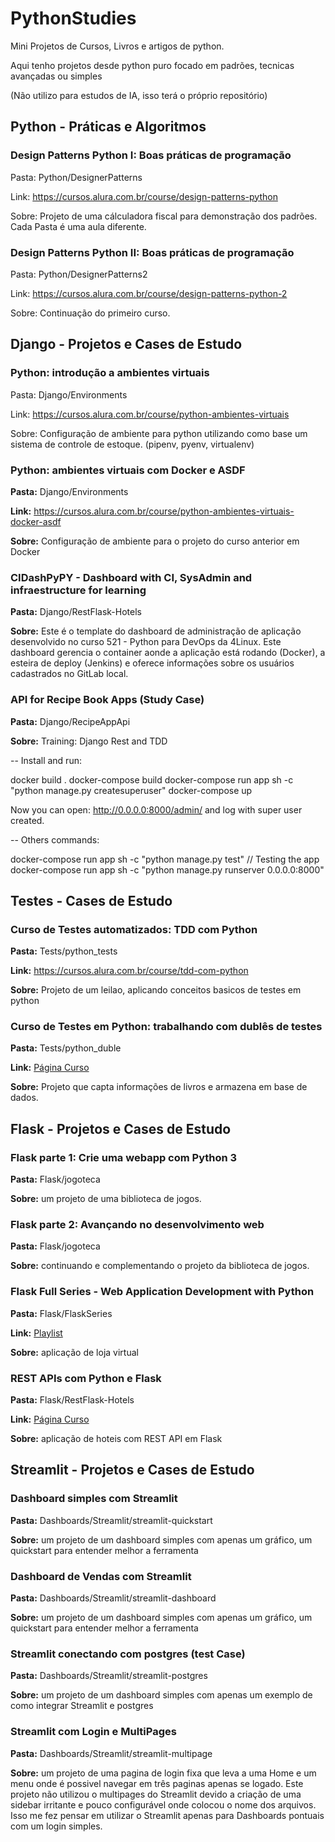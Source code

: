 # PythonStudies

Mini Projetos de Cursos, Livros e artigos de python.

Aqui tenho projetos desde python puro focado em padrões, tecnicas avançadas ou simples

(Não utilizo para estudos de IA, isso terá o próprio repositório)


## Python - Práticas e Algoritmos


### Design Patterns Python I: Boas práticas de programação
Pasta: Python/DesignerPatterns

Link: https://cursos.alura.com.br/course/design-patterns-python

Sobre: Projeto de uma cálculadora fiscal para demonstração dos padrões. Cada Pasta é uma aula diferente.


### Design Patterns Python II: Boas práticas de programação
Pasta: Python/DesignerPatterns2

Link: https://cursos.alura.com.br/course/design-patterns-python-2

Sobre: Continuação do primeiro curso.


## Django - Projetos e Cases de Estudo


### Python: introdução a ambientes virtuais
Pasta: Django/Environments

Link: https://cursos.alura.com.br/course/python-ambientes-virtuais

Sobre: Configuração de ambiente para python utilizando como base um sistema de controle de estoque. (pipenv, pyenv, virtualenv)

### Python: ambientes virtuais com Docker e ASDF
**Pasta:** Django/Environments

**Link:** https://cursos.alura.com.br/course/python-ambientes-virtuais-docker-asdf

**Sobre:** Configuração de ambiente para o projeto do curso anterior em Docker

### CIDashPyPY - Dashboard with CI, SysAdmin and infraestructure for learning
**Pasta:** Django/RestFlask-Hotels

**Sobre:** Este é o template do dashboard de administração de aplicação desenvolvido no curso 521 - Python para DevOps da 4Linux. Este dashboard gerencia o container aonde a aplicação está rodando (Docker), a esteira de deploy (Jenkins) e oferece informações sobre os usuários cadastrados no GitLab local.

### API for Recipe Book Apps (Study Case) 
**Pasta:** Django/RecipeAppApi

**Sobre:** Training: Django Rest and TDD

-- Install and run:

docker build .
docker-compose build
docker-compose run app sh -c "python manage.py createsuperuser"
docker-compose up

Now you can open: http://0.0.0.0:8000/admin/ and log with super user created.

-- Others commands:

docker-compose run app sh -c "python manage.py test"  // Testing the app
docker-compose run app sh -c "python manage.py runserver 0.0.0.0:8000"


## Testes - Cases de Estudo


### Curso de Testes automatizados: TDD com Python
**Pasta:** Tests/python_tests

**Link:** https://cursos.alura.com.br/course/tdd-com-python

**Sobre:** Projeto de um leilao, aplicando conceitos basicos de testes em python


### Curso de Testes em Python: trabalhando com dublês de testes
**Pasta:** Tests/python_duble

**Link:** [Página Curso](https://cursos.alura.com.br/course/python-testes-com-dubles)

**Sobre:** Projeto que capta informações de livros e armazena em base de dados.


## Flask - Projetos e Cases de Estudo


### Flask parte 1: Crie uma webapp com Python 3
**Pasta:** Flask/jogoteca

**Sobre:** um projeto de uma biblioteca de jogos.


### Flask parte 2: Avançando no desenvolvimento web
**Pasta:** Flask/jogoteca

**Sobre:** continuando e complementando o projeto da biblioteca de jogos.


### Flask Full Series - Web Application Development with Python
**Pasta:** Flask/FlaskSeries

**Link:** [Playlist](https://www.youtube.com/watch?v=p068JokuThU&list=PLOkVupluCIjuPtTkhO6jmA76uQR994Wvi)

**Sobre:** aplicação de loja virtual


### REST APIs com Python e Flask
**Pasta:** Flask/RestFlask-Hotels

**Link:** [Página Curso](https://www.udemy.com/course/rest-apis-com-python-e-flask/)

**Sobre:** aplicação de hoteis com REST API em Flask


## Streamlit - Projetos e Cases de Estudo


### Dashboard simples com Streamlit
**Pasta:** Dashboards/Streamlit/streamlit-quickstart

**Sobre:** um projeto de um dashboard simples com apenas um gráfico, um quickstart para entender melhor a ferramenta


### Dashboard de Vendas com Streamlit
**Pasta:** Dashboards/Streamlit/streamlit-dashboard

**Sobre:** um projeto de um dashboard simples com apenas um gráfico, um quickstart para entender melhor a ferramenta


### Streamlit conectando com postgres (test Case)
**Pasta:** Dashboards/Streamlit/streamlit-postgres

**Sobre:** um projeto de um dashboard simples com apenas um exemplo de como integrar Streamlit e postgres


### Streamlit com Login e MultiPages
**Pasta:** Dashboards/Streamlit/streamlit-multipage

**Sobre:** um projeto de uma pagina de login fixa que leva a uma Home e um menu onde é possivel navegar em três paginas apenas se logado.
Este projeto não utilizou o multipages do Streamlit devido a criação de uma sidebar irritante e pouco configurável onde colocou o nome dos arquivos.
Isso me fez pensar em utilizar o Streamlit apenas para Dashboards pontuais com um login simples.

